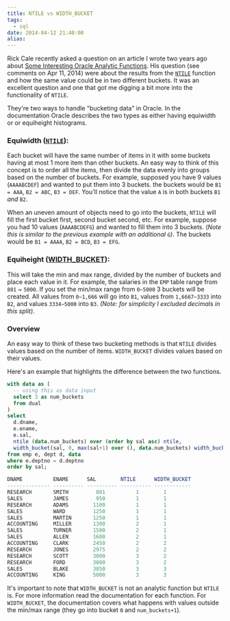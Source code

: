 ```yaml
---
title: NTILE vs WIDTH_BUCKET
tags:
  - sql
date: 2014-04-12 21:40:00
alias:
---
```


Rick Cale recently asked a question on an article I wrote two years ago about [Some Interesting Oracle Analytic Functions](http://www.talkapex.com/2012/05/some-interesting-oracle-analytic.html). His question (see comments on Apr 11, 2014) were about the results from the [`NTILE`](http://docs.oracle.com/cd/E11882_01/server.112/e26088/functions115.htm#SQLRF00680) function and how the same value could be in two different buckets. It was an excellent question and one that got me digging a bit more into the functionality of `NTILE`.

They're two ways to handle "bucketing data" in Oracle. In the documentation Oracle describes the two types as either having equiwidth or or equiheight histograms.


### Equiwidth ([`NTILE`](http://docs.oracle.com/cd/E11882_01/server.112/e26088/functions115.htm#SQLRF00680)):
Each bucket will have the same number of items in it with some buckets having at most 1 more item than other buckets. An easy way to think of this concept is to order all the items, then divide the data evenly into groups based on the number of buckets. For example, supposed you have 9 values (`AAAABCDEF`) and wanted to put them into 3 buckets. the buckets would be `B1 = AAA`, `B2 = ABC`, `B3 = DEF`. You'll notice that the value `A` is in both buckets `B1` _and_ `B2`.

When an uneven amount of objects need to go into the buckets, `NTILE` will fill the first bucket first, second bucket second, etc. For example, suppose you had 10 values (`AAAABCDEFG`) and wanted to fill them into 3 buckets. (_Note this is similar to the previous example with an additional `G`)_. The buckets would be `B1 = AAAA`, `B2 = BCD`, `B3 = EFG`.

### Equiheight ([WIDTH_BUCKET](http://docs.oracle.com/cd/E11882_01/server.112/e41084/functions234.htm#SQLRF06163)):

This will take the min and max range, divided by the number of buckets and place each value in it. For example, the salaries in the `EMP` table range from `801` ~ `5000`. If you set the min/max range from `0~5000` 3 buckets will be created. All values from `0~1,666` will go into `B1`, values from `1,6667~3333` into `B2`, and values `3334~5000` into `B3`. _(Note: for simplicity I excluded decimals in this split)._

### Overview
An easy way to think of these two bucketing methods is that `NTILE` divides values based on the number of items. `WIDTH_BUCKET` divides values based on their values.

Here's an example that highlights the difference between the two functions.

```sql
with data as (
  -- using this as data input
  select 3 as num_buckets
  from dual
)
select
  d.dname,
  e.ename,
  e.sal,
  ntile (data.num_buckets) over (order by sal asc) ntile,
  width_bucket(sal, 0, max(sal+1) over (), data.num_buckets) width_bucket
from emp e, dept d, data
where e.deptno = d.deptno
order by sal;

DNAME          ENAME      SAL        NTILE      WIDTH_BUCKET
-------------- ---------- ---------- ---------- ------------
RESEARCH       SMITH         801          1        1
SALES          JAMES         950          1        1
RESEARCH       ADAMS        1100          1        1
SALES          WARD         1250          1        1
SALES          MARTIN       1250          1        1
ACCOUNTING     MILLER       1300          2        1
SALES          TURNER       1500          2        1
SALES          ALLEN        1600          2        1
ACCOUNTING     CLARK        2450          2        2
RESEARCH       JONES        2975          2        2
RESEARCH       SCOTT        3000          3        2
RESEARCH       FORD         3000          3        2
SALES          BLAKE        3850          3        3
ACCOUNTING     KING         5000          3        3
```

It's important to note that `WIDTH_BUCKET` is not an analytic function but `NTILE` is. For more information read the documentation for each function. For `WIDTH_BUCKET`, the documentation covers what happens with values outside the min/max range (they go into bucket `0` and `num_buckets+1`).

